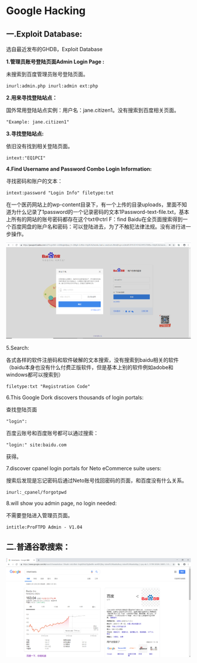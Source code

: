 # Google Hacking

##  一.Exploit Database:

选自最近发布的GHDB，Exploit Database

**1.管理员账号登陆页面Admin Login Page :**

未搜索到百度管理员账号登陆页面。

```
inurl:admin.php inurl:admin ext:php
```

**2.用来寻找登陆站点：**

国外常用登陆站点实例：用户名：jane.citizen1。没有搜索到百度相关页面。

```
"Example: jane.citizen1"           
```

**3.寻找登陆站点:**

依旧没有找到相关登陆页面。

```
intext:"EQ1PCI"
```

**4.Find Username and Password Combo Login Information:**

寻找密码和账户的文本：

```
intext:password "Login Info" filetype:txt
```

在一个医药网站上的wp-content目录下，有一个上传的目录uploads，里面不知道为什么记录了1password的一个记录密码的文本1Password-text-file.txt，基本上所有的网站的账号密码都存在这个txt中ctrl F：find Baidu在全页面搜索得到一个百度网盘的账户名和密码：可以登陆进去，为了不触犯法律法规。没有进行进一步操作。

![baidu admin](image02/baidu_admin.PNG)

5.Search:

各式各样的软件注册码和软件破解的文本搜索，没有搜索到baidu相关的软件（baidu本身也没有什么付费正版软件，但是基本上别的软件例如adobe和windows都可以搜索到）

```
filetype:txt "Registration Code"
```

6.This Google Dork discovers thousands of login portals:

查找登陆页面

```
"login":
```

百度云账号和百度账号都可以通过搜索：

```
"login:" site:baidu.com
```

获得。

7.discover cpanel login portals for Neto eCommerce suite users:

搜索后发现是忘记密码后通过Neto账号找回密码的页面，和百度没有什么关系。

```
inurl:_cpanel/forgotpwd
```

8.will show you admin page, no login needed:

不需要登陆进入管理员页面。

```
intitle:ProFTPD Admin - V1.04
```

## 二.普通谷歌搜索：

![intext-关键词](image02/intext-关键词.PNG)